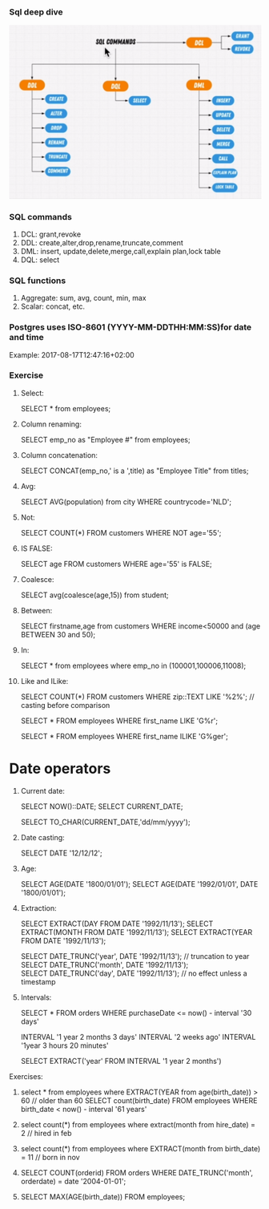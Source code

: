 ### Sql deep dive

![sql-commands](img/sql-basic.png)

### SQL commands

1. DCL: grant,revoke
2. DDL: create,alter,drop,rename,truncate,comment
3. DML: insert, update,delete,merge,call,explain plan,lock table
4. DQL: select

### SQL functions

1. Aggregate: sum, avg, count, min, max
2. Scalar: concat, etc.

### Postgres uses ISO-8601 (YYYY-MM-DDTHH:MM:SS)for date and time

Example: 2017-08-17T12:47:16+02:00

### Exercise

1. Select:

   SELECT \* from employees;

2. Column renaming:

   SELECT emp_no as "Employee #" from employees;

3. Column concatenation:

   SELECT CONCAT(emp_no,' is a ',title) as "Employee Title" from titles;

4. Avg:

   SELECT AVG(population) from city WHERE countrycode='NLD';

5. Not:

   SELECT COUNT(\*) FROM customers WHERE NOT age='55';

6. IS FALSE:

   SELECT age FROM customers WHERE age='55' is FALSE;

7. Coalesce:

   SELECT avg(coalesce(age,15)) from student;

8. Between:

   SELECT firstname,age from customers WHERE income<50000 and (age BETWEEN 30 and 50);

9. In:

   SELECT \* from employees where emp_no in (100001,100006,11008);

10. Like and ILike:

    SELECT COUNT(\*) FROM customers WHERE zip::TEXT LIKE '%2%'; // casting before comparison

    SELECT \* FROM employees WHERE first_name LIKE 'G%r';

    SELECT \* FROM employees WHERE first_name ILIKE 'G%ger';

# Date operators

1. Current date:

   SELECT NOW()::DATE;
   SELECT CURRENT_DATE;

   SELECT TO_CHAR(CURRENT_DATE,'dd/mm/yyyy');

2. Date casting:

   SELECT DATE '12/12/12';

3. Age:

   SELECT AGE(DATE '1800/01/01');
   SELECT AGE(DATE '1992/01/01', DATE '1800/01/01');

4. Extraction:

   SELECT EXTRACT(DAY FROM DATE '1992/11/13');
   SELECT EXTRACT(MONTH FROM DATE '1992/11/13');
   SELECT EXTRACT(YEAR FROM DATE '1992/11/13');

   SELECT DATE_TRUNC('year', DATE '1992/11/13'); // truncation to year
   SELECT DATE_TRUNC('month', DATE '1992/11/13');  
   SELECT DATE_TRUNC('day', DATE '1992/11/13'); // no effect unless a timestamp

5. Intervals:

   SELECT \* FROM orders WHERE purchaseDate <= now() - interval '30 days'

   INTERVAL '1 year 2 months 3 days'
   INTERVAL '2 weeks ago'
   INTERVAL '1year 3 hours 20 minutes'

   SELECT EXTRACT('year' FROM INTERVAL '1 year 2 months')

Exercises:

1. select \* from employees where EXTRACT(YEAR from age(birth_date)) > 60 // older than 60
   SELECT count(birth_date) FROM employees WHERE birth_date < now() - interval '61 years'

2. select count(\*) from employees where extract(month from hire_date) = 2 // hired in feb

3. select count(\*) from employees where EXTRACT(month from birth_date) = 11 // born in nov

4. SELECT COUNT(orderid)
   FROM orders
   WHERE DATE_TRUNC('month', orderdate) = date '2004-01-01';

5. SELECT MAX(AGE(birth_date)) FROM employees;
